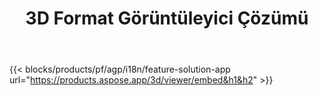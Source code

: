 ﻿---
title: 3D Format Görüntüleyici Çözümü 
weight: 7730
url: /tr/viewer
limit: 
description: Herhangi bir cihazdan 3D dosya görüntüleme
---
{{< blocks/products/pf/agp/i18n/feature-solution-app url="https://products.aspose.app/3d/viewer/embed&h1&h2" >}} 
